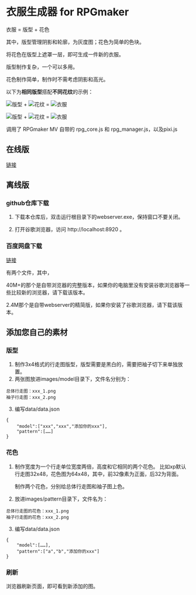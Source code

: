 # 衣服生成器 for RPGmaker

衣服 = 版型 + 花色

其中，版型管理阴影和轮廓，为灰度图；花色为简单的色块。

将花色在版型上遮罩一层，即可生成一件新的衣服。

版型制作复杂，一个可以多用。

花色制作简单，制作时不需考虑阴影和高光。

以下为**相同版型**搭配**不同花纹**的示例：

![版型](https://raw.githubusercontent.com/garfeng/clothes/master/images/model/a_1.png) + ![花纹](https://raw.githubusercontent.com/garfeng/clothes/master/images/pattern/p_1.png) = ![衣服](https://raw.githubusercontent.com/garfeng/clothes/master/example/1.png)

![版型](https://raw.githubusercontent.com/garfeng/clothes/master/images/model/a_1.png) + ![花纹](https://raw.githubusercontent.com/garfeng/clothes/master/images/pattern/magua_1.png) = ![衣服](https://raw.githubusercontent.com/garfeng/clothes/master/example/2.png)



调用了 RPGmaker MV 自带的 rpg_core.js 和 rpg_manager.js，以及pixi.js


## 在线版 

[链接](http://garfeng.github.io/clothes)


## 离线版

### github仓库下载

1. 下载本仓库后，双击运行根目录下的webserver.exe，保持窗口不要关闭。

2. 打开谷歌浏览器，访问 http://localhost:8920 。

### 百度网盘下载

[链接](https://pan.baidu.com/s/1sk9LQUT#path=/myprogram/ClothesGenerator)

有两个文件，其中，

40M+的那个是自带浏览器的完整版本，如果你的电脑里没有安装谷歌浏览器等一些比较新的浏览器，请下载该版本。

2.4M那个是自带webserver的精简版，如果你安装了谷歌浏览器，请下载该版本。



## 添加您自己的素材

### 版型

1. 制作3x4格式的行走图版型，版型需要是黑白的，需要把袖子切下来单独放置。
2. 两张图放进images/model目录下，文件名分别为：
```
总体行走图：xxx_1.png
袖子行走图：xxx_2.png
```
3. 编写data/data.json
```
{
	"model":["xxx","xxx","添加你的xxx"],
	"pattern":[……]
}
```

### 花色
1. 制作宽度为一个行走单位宽度两倍，高度和它相同的两个花色。
	比如xp默认行走图32x48，花色图为64x48，其中，前32像素为正面，后32为背面。

	制作两个花色，分别给总体行走图和袖子图上色。
2. 放进images/pattern目录下，文件名为：

```
总体行走图的花色：xxx_1.png
袖子行走图的花色：xxx_2.png
```
3. 编写data/data.json
```
{
	"model":[……],
	"pattern":["a","b","添加你的xxx"]
}
```

### 刷新

浏览器刷新页面，即可看到新添加的图。